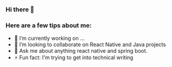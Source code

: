 ### Hi there 👋

<!--
**etherofgodd/etherofgodd** is a ✨ _special_ ✨ repository because its `README.md` (this file) appears on your GitHub profile.
-->

### Here are a few tips about me:

- 🔭 I’m currently working on ...
- 👯 I’m looking to collaborate on React Native and Java projects
- 💬 Ask me about anything react native and spring boot.
- ⚡ Fun fact: I'm trying to get into technical writing 
